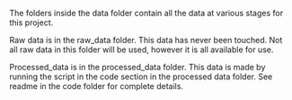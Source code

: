 The folders inside the data folder contain all the data at various stages for this project.

Raw data is in the raw_data folder. This data has never been touched. Not all raw data in this folder will be used, however it is all available for use.

Processed_data is in the processed_data folder. This data is made by running the script in the code section in the processed data folder. See readme in the code folder for complete details. 